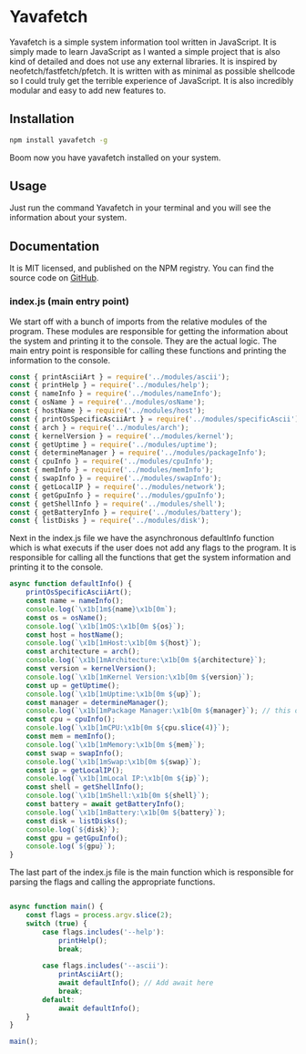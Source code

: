 # Yavafetch

Yavafetch is a simple system information tool written in JavaScript. It is simply made to learn JavaScript as I wanted a simple project that is also kind of detailed and does not use any external libraries. It is inspired by neofetch/fastfetch/pfetch. It is written with as minimal as possible shellcode so I could truly get the terrible experience of JavaScript. It is also incredibly modular and easy to add new features to.

## Installation

```bash
npm install yavafetch -g
```

Boom now you have yavafetch installed on your system.

## Usage

Just run the command Yavafetch in your terminal and you will see the information about your system.

## Documentation

It is MIT licensed, and published on the NPM registry. You can find the source code on [GitHub](github.com/jeebuscrossaint/Yavafetch).

### index.js (main entry point)

We start off with a bunch of imports from the relative modules of the program. These modules are responsible for getting the information about the system and printing it to the console. They are the actual logic. The main entry point is responsible for calling these functions and printing the information to the console.

```javascript
const { printAsciiArt } = require('../modules/ascii');
const { printHelp } = require('../modules/help');
const { nameInfo } = require('../modules/nameInfo');
const { osName } = require('../modules/osName');
const { hostName } = require('../modules/host');
const { printOsSpecificAsciiArt } = require('../modules/specificAscii');
const { arch } = require('../modules/arch');
const { kernelVersion } = require('../modules/kernel');
const { getUptime } = require('../modules/uptime');
const { determineManager } = require('../modules/packageInfo');
const { cpuInfo } = require('../modules/cpuInfo');
const { memInfo } = require('../modules/memInfo');
const { swapInfo } = require('../modules/swapInfo');
const { getLocalIP } = require('../modules/network');
const { getGpuInfo } = require('../modules/gpuInfo');
const { getShellInfo } = require('../modules/shell');
const { getBatteryInfo } = require('../modules/battery');
const { listDisks } = require('../modules/disk');
```

Next in the index.js file we have the asynchronous defaultInfo function which is what executs if the user does not add any flags to the program. It is responsible for calling all the functions that get the system information and printing it to the console.

```javascript
async function defaultInfo() {
    printOsSpecificAsciiArt();
    const name = nameInfo();
    console.log(`\x1b[1m${name}\x1b[0m`);
    const os = osName();
    console.log(`\x1b[1mOS:\x1b[0m ${os}`);
    const host = hostName();
    console.log(`\x1b[1mHost:\x1b[0m ${host}`); 
    const architecture = arch();
    console.log(`\x1b[1mArchitecture:\x1b[0m ${architecture}`);
    const version = kernelVersion();
    console.log(`\x1b[1mKernel Version:\x1b[0m ${version}`);
    const up = getUptime();
    console.log(`\x1b[1mUptime:\x1b[0m ${up}`);
    const manager = determineManager();
    console.log(`\x1b[1mPackage Manager:\x1b[0m ${manager}`); // this only works on windows
    const cpu = cpuInfo();
    console.log(`\x1b[1mCPU:\x1b[0m ${cpu.slice(4)}`);
    const mem = memInfo();
    console.log(`\x1b[1mMemory:\x1b[0m ${mem}`);
    const swap = swapInfo();
    console.log(`\x1b[1mSwap:\x1b[0m ${swap}`);
    const ip = getLocalIP();
    console.log(`\x1b[1mLocal IP:\x1b[0m ${ip}`);
    const shell = getShellInfo();
    console.log(`\x1b[1mShell:\x1b[0m ${shell}`);
    const battery = await getBatteryInfo();
    console.log(`\x1b[1mBattery:\x1b[0m ${battery}`);
    const disk = listDisks();
    console.log(`${disk}`);
    const gpu = getGpuInfo();
    console.log(`${gpu}`);
}
```

The last part of the index.js file is the main function which is responsible for parsing the flags and calling the appropriate functions.

```javascript

async function main() {
    const flags = process.argv.slice(2);
    switch (true) {
        case flags.includes('--help'):
            printHelp();
            break;
        
        case flags.includes('--ascii'):
            printAsciiArt();
            await defaultInfo(); // Add await here
            break;
        default:
            await defaultInfo();
    }
}

main();
```
